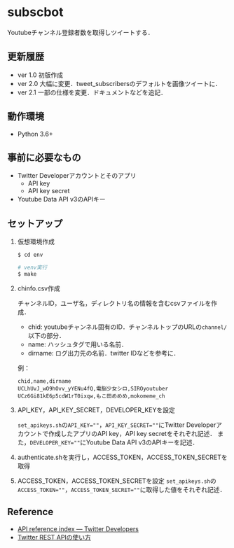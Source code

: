 # subscbot

Youtubeチャンネル登録者数を取得しツイートする．

## 更新履歴

- ver 1.0
初版作成
- ver 2.0
大幅に変更．tweet_subscribersのデフォルトを画像ツイートに．
- ver 2.1
一部の仕様を変更．ドキュメントなどを追記．

## 動作環境

- Python 3.6+

## 事前に必要なもの

- Twitter Developerアカウントとそのアプリ
  - API key
  - API key secret
- Youtube Data API v3のAPIキー

## セットアップ

1. 仮想環境作成

    ```bash
    $ cd env

    # venv実行
    $ make

    ```

2. chinfo.csv作成

    チャンネルID，ユーザ名，ディレクトリ名の情報を含むcsvファイルを作成．
    - chid: youtubeチャンネル固有のID．チャンネルトップのURLの`channel/`以下の部分．
    - name: ハッシュタグで用いる名前．
    - dirname: ログ出力先の名前．twitter IDなどを参考に．

    例：

    ```csv
    chid,name,dirname
    UCLhUvJ_wO9hOvv_yYENu4fQ,電脳少女シロ,SIROyoutuber
    UCz6Gi81kE6p5cdW1rT0ixqw,もこ田めめめ,mokomeme_ch
    ```

3. API_KEY，API_KEY_SECRET，DEVELOPER_KEYを設定

    `set_apikeys.sh`の`API_KEY=""`，`API_KEY_SECRET=""`にTwitter Developerアカウントで作成したアプリのAPI key，API key secretをそれぞれ記述．
    また，`DEVELOPER_KEY=""`にYoutube Data API v3のAPIキーを記述．

4. authenticate.shを実行し，ACCESS_TOKEN，ACCESS_TOKEN_SECRETを取得
  
5. ACCESS_TOKEN，ACCESS_TOKEN_SECRETを設定
    `set_apikeys.sh`の`ACCESS_TOKEN=""`，`ACCESS_TOKEN_SECRET=""`に取得した値をそれぞれ記述．

## Reference

- [API reference index — Twitter Developers](https://developer.twitter.com/en/docs/api-reference-index)
- [Twitter REST APIの使い方](https://syncer.jp/Web/API/Twitter/REST_API/)
